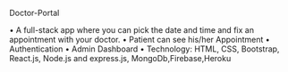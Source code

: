 Doctor-Portal


• A full-stack app where you can pick the date and time and fix an appointment
with your doctor.
• Patient can see his/her Appointment
• Authentication • Admin Dashboard
• Technology: HTML, CSS, Bootstrap, React.js, Node.js and express.js,
MongoDb,Firebase,Heroku

